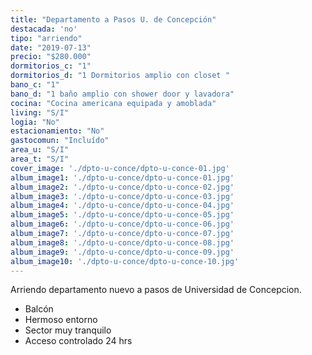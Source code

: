```yaml
---
title: "Departamento a Pasos U. de Concepción"
destacada: 'no'
tipo: "arriendo"
date: "2019-07-13"
precio: "$280.000"
dormitorios_c: "1"
dormitorios_d: "1 Dormitorios amplio con closet "
bano_c: "1"
bano_d: "1 baño amplio con shower door y lavadora"
cocina: "Cocina americana equipada y amoblada"
living: "S/I"
logia: "No"
estacionamiento: "No"
gastocomun: "Incluído"
area_u: "S/I"
area_t: "S/I"
cover_image: './dpto-u-conce/dpto-u-conce-01.jpg'
album_image1: './dpto-u-conce/dpto-u-conce-01.jpg'
album_image2: './dpto-u-conce/dpto-u-conce-02.jpg'
album_image3: './dpto-u-conce/dpto-u-conce-03.jpg'
album_image4: './dpto-u-conce/dpto-u-conce-04.jpg'
album_image5: './dpto-u-conce/dpto-u-conce-05.jpg'
album_image6: './dpto-u-conce/dpto-u-conce-06.jpg'
album_image7: './dpto-u-conce/dpto-u-conce-07.jpg'
album_image8: './dpto-u-conce/dpto-u-conce-08.jpg'
album_image9: './dpto-u-conce/dpto-u-conce-09.jpg'
album_image10: './dpto-u-conce/dpto-u-conce-10.jpg'
---
```


Arriendo departamento nuevo a pasos de Universidad de Concepcion.

* Balcón 
* Hermoso entorno
* Sector muy tranquilo
* Acceso controlado 24 hrs

